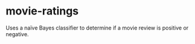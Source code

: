 movie-ratings
=============

Uses a naïve Bayes classifier to determine if a movie review is positive or negative.
